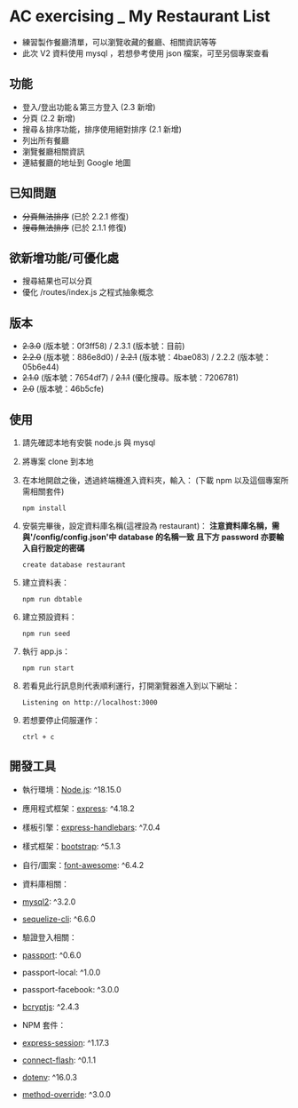 # AC exercising _ My Restaurant List

- 練習製作餐廳清單，可以瀏覽收藏的餐廳、相關資訊等等
- 此次 V2 資料使用 mysql ，若想參考使用 json 檔案，可至另個專案查看

## 功能

- 登入/登出功能＆第三方登入 (2.3 新增)
- 分頁 (2.2 新增)
- 搜尋＆排序功能，排序使用絕對排序 (2.1 新增)
- 列出所有餐廳
- 瀏覽餐廳相關資訊
- 連結餐廳的地址到 Google 地圖

## 已知問題

- ~~分頁無法排序~~ (已於 2.2.1 修復)
- ~~搜尋無法排序~~ (已於 2.1.1 修復)

## 欲新增功能/可優化處

- 搜尋結果也可以分頁
- 優化 /routes/index.js 之程式抽象概念

## 版本

- ~~2.3.0~~ (版本號：0f3ff58) / 2.3.1 (版本號：目前)
- ~~2.2.0~~ (版本號：886e8d0) / ~~2.2.1~~ (版本號：4bae083) / 2.2.2 (版本號：05b6e44)
- ~~2.1.0~~ (版本號：7654df7) / ~~2.1.1~~ (優化搜尋。版本號：7206781)
- ~~2.0~~ (版本號：46b5cfe)

## 使用

1. 請先確認本地有安裝 node.js 與 mysql

2. 將專案 clone 到本地

3. 在本地開啟之後，透過終端機進入資料夾，輸入：
   (下載 npm 以及這個專案所需相關套件)

   ```
   npm install
   ```

4. 安裝完畢後，設定資料庫名稱(這裡設為 restaurant)：
   **注意資料庫名稱，需與'/config/config.json'中 database 的名稱一致**
   **且下方 password 亦要輸入自行設定的密碼**

   ```
   create database restaurant
   ```

5. 建立資料表：

   ```
   npm run dbtable
   ```

6. 建立預設資料：

   ```
   npm run seed
   ```

7. 執行 app.js：

   ```
   npm run start
   ```

8. 若看見此行訊息則代表順利運行，打開瀏覽器進入到以下網址：

   ```
   Listening on http://localhost:3000
   ```

9. 若想要停止伺服運作：

   ```
   ctrl + c
   ```

## 開發工具

- 執行環境：[Node.js](https://nodejs.org/docs/latest/api/): ^18.15.0
- 應用程式框架：[express](https://expressjs.com/): ^4.18.2
- 樣板引擎：[express-handlebars](https://handlebarsjs.com/): ^7.0.4
- 樣式框架：[bootstrap](https://getbootstrap.com/docs/5.3/getting-started/introduction/): ^5.1.3
- 自行/圖案：[font-awesome](https://fontawesome.com/): ^6.4.2

- 資料庫相關：
- [mysql2](https://www.npmjs.com/package/mysql2): ^3.2.0
- [sequelize-cli](https://sequelize.org/docs/v6/): ^6.6.0

- 驗證登入相關：
- [passport](https://www.passportjs.org/): ^0.6.0
- passport-local: ^1.0.0
- passport-facebook: ^3.0.0
- [bcryptjs](https://www.npmjs.com/package/bcryptjs): ^2.4.3

- NPM 套件：
- [express-session](https://www.npmjs.com/package/express-session): ^1.17.3
- [connect-flash](https://www.npmjs.com/package/connect-flash): ^0.1.1
- [dotenv](https://www.npmjs.com/package/dotenv): ^16.0.3
- [method-override](https://www.npmjs.com/package/method-override): ^3.0.0
